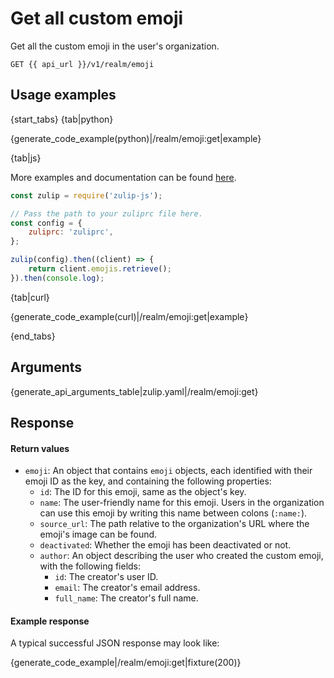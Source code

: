 # Get all custom emoji

Get all the custom emoji in the user's organization.

`GET {{ api_url }}/v1/realm/emoji`

## Usage examples

{start_tabs}
{tab|python}

{generate_code_example(python)|/realm/emoji:get|example}

{tab|js}

More examples and documentation can be found [here](https://github.com/zulip/zulip-js).
```js
const zulip = require('zulip-js');

// Pass the path to your zuliprc file here.
const config = {
    zuliprc: 'zuliprc',
};

zulip(config).then((client) => {
    return client.emojis.retrieve();
}).then(console.log);
```

{tab|curl}

{generate_code_example(curl)|/realm/emoji:get|example}

{end_tabs}

## Arguments

{generate_api_arguments_table|zulip.yaml|/realm/emoji:get}

## Response

#### Return values

* `emoji`: An object that contains `emoji` objects, each identified with their
    emoji ID as the key, and containing the following properties:
    * `id`: The ID for this emoji, same as the object's key.
    * `name`: The user-friendly name for this emoji. Users in the organization
        can use this emoji by writing this name between colons (`:name:`).
    * `source_url`: The path relative to the organization's URL where the
        emoji's image can be found.
    * `deactivated`: Whether the emoji has been deactivated or not.
    * `author`: An object describing the user who created the custom emoji,
        with the following fields:
        * `id`: The creator's user ID.
        * `email`: The creator's email address.
        * `full_name`: The creator's full name.


#### Example response

A typical successful JSON response may look like:

{generate_code_example|/realm/emoji:get|fixture(200)}
